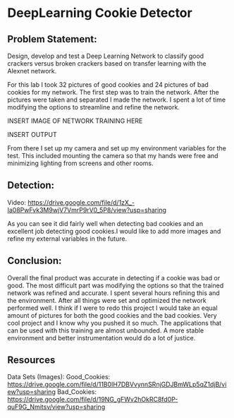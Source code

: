 # DeepLearning Cookie Detector

## Problem Statement: 

Design, develop and test a Deep Learning Network to classify good crackers versus broken crackers based on transfer learning with the Alexnet network. 

For this lab I took 32 pictures of good cookies and 24 pictures of bad cookies for my network. The first step was to train the network. After the pictures were taken and separated I made the network. I spent a lot of time modifying the options to streamline and refine the network.

INSERT IMAGE OF NETWORK TRAINING HERE

INSERT OUTPUT

From there I set up my camera and set up my environment variables for the test. This included mounting the camera so that my hands were free and minimizing lighting from screens and other rooms. 

## Detection:

Video:
https://drive.google.com/file/d/1zX_-Ia08PwFvk3M9wjV7VmrP9rV0_5P8/view?usp=sharing 

As you can see it did fairly well when detecting bad cookies and an excellent job detecting good cookies.I would like to add more images and refine my external variables in the future.

## Conclusion: 

Overall the final product was accurate in detecting if a cookie was bad or good. The most difficult part was modifying the options so that the trained network was refined and accurate. I spent several hours refining this and the environment. After all things were set and optimized the network performed well. I think if I were to redo this project I would take an equal amount of pictures for both the good cookies and the bad cookies. Very cool project and I know why you pushed it so much. The applications that can be used with this training are almost unbounded. A more stable environment and better instrumentation would do a lot of justice.


## Resources
Data Sets (Images): 
Good_Cookies: https://drive.google.com/file/d/11B0IH7DBVvynnSRnjGDJBmWLp5qZ1djB/view?usp=sharing 
Bad_Cookies: https://drive.google.com/file/d/19NG_gFWv2hOkRC8fd0P-quF9G_Nmitsv/view?usp=sharing 
